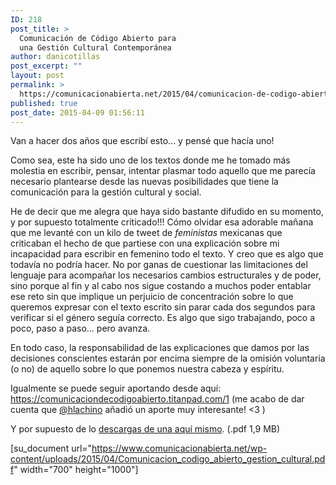 ```yaml
---
ID: 218
post_title: >
  Comunicación de Código Abierto para
  una Gestión Cultural Contemporánea
author: danicotillas
post_excerpt: ""
layout: post
permalink: >
  https://comunicacionabierta.net/2015/04/comunicacion-de-codigo-abierto-para-una-gestion-cultural-contemporanea/
published: true
post_date: 2015-04-09 01:56:11
---
```

Van a hacer dos años que escribí esto... y pensé que hacía uno!

Como sea, este ha sido uno de los textos donde me he tomado más molestia en escribir, pensar, intentar plasmar todo aquello que me parecía necesario plantearse desde las nuevas posibilidades que tiene la comunicación para la gestión cultural y social.

He de decir que me alegra que haya sido bastante difudido en su momento, y por supuesto totalmente criticado!!! Cómo olvidar esa adorable mañana que me levanté con un kilo de tweet de <em>feministas </em>mexicanas que criticaban el hecho de que partiese con una explicación sobre mi incapacidad para escribir en femenino todo el texto. Y creo que es algo que todavía no podría hacer. No por ganas de cuestionar las limitaciones del lenguaje para acompañar los necesarios cambios estructurales y de poder, sino porque al fin y al cabo nos sigue costando a muchos poder entablar ese reto sin que implique un perjuicio de concentración sobre lo que queremos expresar con el texto escrito sin parar cada dos segundos para verificar si el género seguía correcto. Es algo que sigo trabajando, poco a poco, paso a paso... pero avanza.

En todo caso, la responsabilidad de las explicaciones que damos por las decisiones conscientes estarán por encima siempre de la omisión voluntaria (o no) de aquello sobre lo que ponemos nuestra cabeza y espíritu.

Igualmente se puede seguir aportando desde aquí:
<a title="Titanpad" href="https://comunicaciondecodigoabierto.titanpad.com/1?">https://comunicaciondecodigoabierto.titanpad.com/1
</a>(me acabo de dar cuenta que <a title="Haydé Lachino" href="https://twitter.com/hlachino" target="_blank">@hlachino</a> añadió un aporte muy interesante! &lt;3 )

Y por supuesto de lo <a title="Comunicación de Código Abierto para una Gestión Cultural Contemporánea" href="https://bit.ly/com_ca">descargas de una aquí mismo</a>. (.pdf 1,9 MB)

[su_document url="https://www.comunicacionabierta.net/wp-content/uploads/2015/04/Comunicacion_codigo_abierto_gestion_cultural.pdf" width="700" height="1000"]

&nbsp;